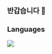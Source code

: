 ### 반갑습니다 👋

### Languages
<div>
<img src="https://img.shields.io/badge/C++-00599C?style=plastic&logo=cplusplus&logoColor=white"/>
<img src="https://img.shields.io/badge/C#-6DB33F?style=plastic&logo=csharp&logoColor=white/>
